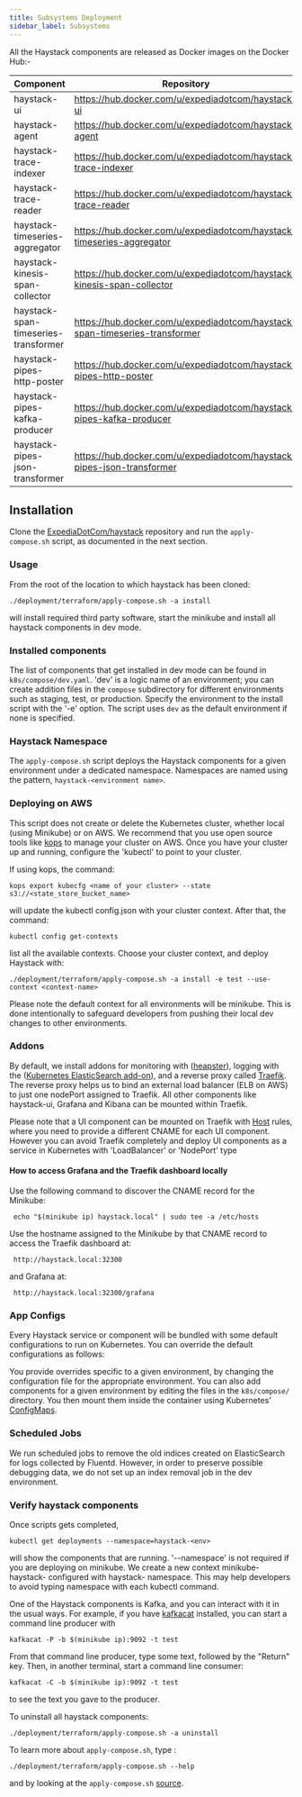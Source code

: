 ```yaml
---
title: Subsystems Deployment
sidebar_label: Subsystems
---
```


All the Haystack components are released as Docker images on the Docker Hub:-
 
 Component | Repository 
 ----------- | ---- |
 haystack-ui | https://hub.docker.com/u/expediadotcom/haystack-ui 
 haystack-agent | https://hub.docker.com/u/expediadotcom/haystack-agent 
 haystack-trace-indexer | https://hub.docker.com/u/expediadotcom/haystack-trace-indexer 
 haystack-trace-reader | https://hub.docker.com/u/expediadotcom/haystack-trace-reader 
 haystack-timeseries-aggregator | https://hub.docker.com/u/expediadotcom/haystack-timeseries-aggregator 
 haystack-kinesis-span-collector | https://hub.docker.com/u/expediadotcom/haystack-kinesis-span-collector 
 haystack-span-timeseries-transformer | https://hub.docker.com/u/expediadotcom/haystack-span-timeseries-transformer 
 haystack-pipes-http-poster | https://hub.docker.com/u/expediadotcom/haystack-pipes-http-poster
 haystack-pipes-kafka-producer | https://hub.docker.com/u/expediadotcom/haystack-pipes-kafka-producer
 haystack-pipes-json-transformer | https://hub.docker.com/u/expediadotcom/haystack-pipes-json-transformer 
 
 
 ## Installation
 
 Clone the [ExpediaDotCom/haystack](https://github.com/ExpediaDotCom/haystack) repository and run the `apply-compose.sh` script, as documented in the next section.
 
 ### Usage
 From the root of the location to which haystack has been cloned:
 ```shell
 ./deployment/terraform/apply-compose.sh -a install
 ```
 will install required third party software, start the minikube and install all haystack components in dev mode.
 
 ### Installed components
 The list of components that get installed in dev mode can be found in `k8s/compose/dev.yaml`. 'dev' is a logic name of an environment;
 you can create addition files in the `compose` subdirectory for different environments such as staging, test, or production. Specify the environment to the install script with the '-e' option. The script uses `dev` as the default environment if none is specified.
 
 ### Haystack Namespace
 The `apply-compose.sh` script deploys the Haystack components for a given environment under a dedicated namespace. Namespaces are named using the pattern, `haystack-<environment name>`.
 
 ### Deploying on AWS
 This script does not create or delete the Kubernetes cluster, whether local (using Minikube) or on AWS. We recommend that you use open source tools like [kops](https://github.com/kubernetes/kops) to manage your cluster on AWS. Once you have your cluster up and running, configure the 'kubectl' to point to your cluster.
 
 If using kops, the command:
 ```
 kops export kubecfg <name of your cluster> --state s3://<state_store_bucket_name>   
 ```
 will update the kubectl config.json with your cluster context. After that, the command:
 ```
 kubectl config get-contexts
 ```
 list all the available contexts. Choose your cluster context, and deploy Haystack with:
 ```
 ./deployment/terraform/apply-compose.sh -a install -e test --use-context <context-name>
 ```
 Please note the default context for all environments will be minikube. This is done intentionally to safeguard developers
 from pushing their local dev changes to other environments.
 
 ### Addons
 By default, we install addons for monitoring with ([heapster](https://github.com/kubernetes/heapster)), logging with the ([Kubernetes ElasticSearch add-on](https://github.com/kubernetes/kubernetes/tree/master/cluster/addons/fluentd-elasticsearch)), and a reverse proxy called [Traefik](https://github.com/containous/traefik).
 The reverse proxy helps us to bind an external load balancer (ELB on AWS) to just one nodePort assigned to Traefik. All other components like haystack-ui, Grafana and Kibana can be mounted within Traefik.
 
 Please note that a UI component can be mounted on Traefik with [Host](https://docs.traefik.io/basics/) rules, where you need to provide a different CNAME for each UI component.
 However you can avoid Traefik completely and deploy UI components as a service in Kubernetes with 'LoadBalancer' or 'NodePort' type
 
 #### How to access Grafana and the Traefik dashboard locally
 Use the following command to discover the CNAME record for the Minikube:
 ```
  echo "$(minikube ip) haystack.local" | sudo tee -a /etc/hosts
 ```
 Use the hostname assigned to the Minikube by that CNAME record to access the Traefik dashboard at:
 ```
  http://haystack.local:32300
 ```
 and Grafana at:
 ```
  http://haystack.local:32300/grafana
 ```
 
 ### App Configs
 Every Haystack service or component will be bundled with some default configurations to run on Kubernetes. 
 You can override the default configurations as follows:
 
 You provide overrides specific to a given environment, by changing the configuration file for the appropriate environment.
 You can also add components for a given environment by editing the files in the `k8s/compose/` directory.
 You then mount them inside the container using Kubernetes' [ConfigMaps](https://kubernetes.io/docs/tasks/configure-pod-container/configure-pod-configmap).
 
 ### Scheduled Jobs
 We run scheduled jobs to remove the old indices created on ElasticSearch for logs collected by Fluentd. 
 However, in order to preserve possible debugging data, we do not set up an index removal job in the dev environment.
 
 ### Verify haystack components
 Once scripts gets completed,  
 ```shell
 kubectl get deployments --namespace=haystack-<env>
 ```
 will show the components that are running. '--namespace' is not required if you are deploying on minikube. We create a new context
 minikube-haystack-<env> configured with haystack-<env> namespace. This may help developers to avoid typing namespace with each
 kubectl command.
 
 One of the Haystack components is Kafka, and you can interact with it in the usual
 ways. For example, if you have [kafkacat](https://github.com/edenhill/kafkacat) installed, you can start a command line
 producer with
 ```shell
 kafkacat -P -b $(minikube ip):9092 -t test
 ```
 From that command line producer, type some text, followed by the "Return" key.
 Then, in another terminal, start a command line consumer:
 ```shell
 kafkacat -C -b $(minikube ip):9092 -t test
 ```
 to see the text you gave to the producer.
 
 To uninstall all haystack components:
 ```shell
 ./deployment/terraform/apply-compose.sh -a uninstall
 ```
 To learn more about `apply-compose.sh`, type :
 ``` shell
 ./deployment/terraform/apply-compose.sh --help
 ```
 and by looking at the `apply-compose.sh` [source](https://github.com/ExpediaDotCom/haystack/blob/master/deployment/terraform/apply-compose.sh).
